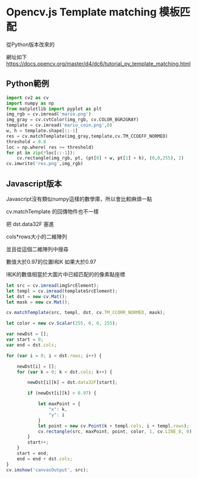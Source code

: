# Opencv.js Template matching 模板匹配

從Python版本改來的

網址如下
https://docs.opencv.org/master/d4/dc6/tutorial_py_template_matching.html

## Python範例
```python
import cv2 as cv
import numpy as np
from matplotlib import pyplot as plt
img_rgb = cv.imread('mario.png')
img_gray = cv.cvtColor(img_rgb, cv.COLOR_BGR2GRAY)
template = cv.imread('mario_coin.png',0)
w, h = template.shape[::-1]
res = cv.matchTemplate(img_gray,template,cv.TM_CCOEFF_NORMED)
threshold = 0.8
loc = np.where( res >= threshold)
for pt in zip(*loc[::-1]):
    cv.rectangle(img_rgb, pt, (pt[0] + w, pt[1] + h), (0,0,255), 2)
cv.imwrite('res.png',img_rgb)
```

## Javascript版本
Javascript沒有類似numpy這樣的數學庫，所以會比較麻煩一點

cv.matchTemplate 的回傳物件也不一樣

把 dst.data32F 塞進

cols*rows大小的二維陣列

並且從這個二維陣列中搜尋

數值大於0.97的位置I和K  如果大於0.97

I和K的數值相當於大圖片中已經匹配的的像素點座標


```js
let src = cv.imread(imgSrcElement);
let templ = cv.imread(templateSrcElement);
let dst = new cv.Mat();
let mask = new cv.Mat();

cv.matchTemplate(src, templ, dst, cv.TM_CCORR_NORMED, mask);

let color = new cv.Scalar(255, 0, 0, 255);

var newDst = [];
var start = 0;
var end = dst.cols;

for (var i = 0; i < dst.rows; i++) {

    newDst[i] = [];
    for (var k = 0; k < dst.cols; k++) {

        newDst[i][k] = dst.data32F[start];

        if (newDst[i][k] > 0.97) {

            let maxPoint = {
                "x": k,
                "y": i
            }
            let point = new cv.Point(k + templ.cols, i + templ.rows);
            cv.rectangle(src, maxPoint, point, color, 1, cv.LINE_8, 0);
        }
        start++;
    }
    start = end;
    end = end + dst.cols;
}
cv.imshow('canvasOutput', src);
```



